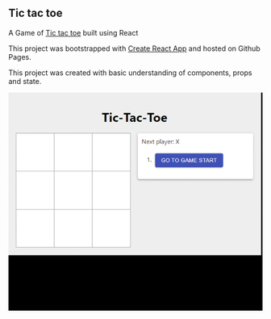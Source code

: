 ## Tic tac toe  

A Game of [Tic tac toe](https://archanakodange.github.io/tic-tac-toe/) built using React  

This project was bootstrapped with [Create React App](https://github.com/facebook/create-react-app) and hosted on Github Pages.

This project was created with basic understanding of components, props and state.

![Game gif](https://github.com/archanakodange/tic-tac-toe/blob/master/ezgif.com-gif-maker.gif)